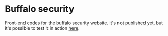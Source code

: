 <h1>Buffalo security</h1>

<p>Front-end codes for the buffalo security website. It's not published yet, but it's possible to test it in action <a href="https://dl.dropboxusercontent.com/u/564046/buffalo/index.html" target="_blank">here</a>.</p>
